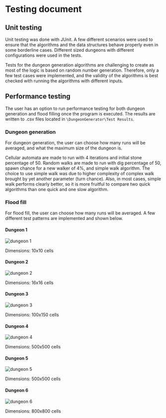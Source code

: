 # Testing document

## Unit testing

Unit testing was done with JUnit. A few different scenarios were used to ensure that the algorithms and the data structures behave properly even in some borderline cases. Different sized dungeons with different configurations were used in the tests.

Tests for the dungeon generation algorithms are challenging to create as most of the logic is based on random number generation. Therefore, only a few test cases were implemented, and the validity of the algorithms is best checked with running the algorithms with different inputs.

## Performance testing

The user has an option to run performance testing for both dungeon generation and flood filling once the program is executed. The results are written to .csv files located in `\DungeonGenerator\Test Results`.

### Dungeon generation

For dungeon generation, the user can choose how many runs will be averaged, and what the maximum size of the dungeon is.

Cellular automata are made to run with 4 iterations and initial stone percentage of 50. Random walks are made to run with dig percentage of 50, spawn chance for a new walker of 4%, and simple walk algorithm. The choice to use simple walk was due to higher complexity of complex walk brought by yet another parameter (turn chance). Also, in most cases, simple walk performs clearly better, so it is more fruitful to compare two quick algorithms than one quick and one slow algorithm.


### Flood fill

For flood fill, the user can choose how many runs will be averaged. A few different test patterns are implemented and shown below.

#### Dungeon 1

![dungeon 1](/Documentation/Pictures/Dungeons/FillPerformance1.PNG)

Dimensions: 10x10 cells

#### Dungeon 2

![dungeon 2](/Documentation/Pictures/Dungeons/FillPerformance2.PNG)

Dimensions: 16x16 cells

#### Dungeon 3

![dungeon 3](/Documentation/Pictures/Dungeons/FillPerformance3.PNG)

Dimensions: 100x150 cells

#### Dungeon 4

![dungeon 4](/Documentation/Pictures/Dungeons/FillPerformance4.PNG)

Dimensions: 500x500 cells

#### Dungeon 5

![dungeon 5](/Documentation/Pictures/Dungeons/FillPerformance5.PNG)

Dimensions: 500x500 cells

#### Dungeon 6

![dungeon 6](/Documentation/Pictures/Dungeons/FillPerformance6.PNG)

Dimensions: 800x800 cells
